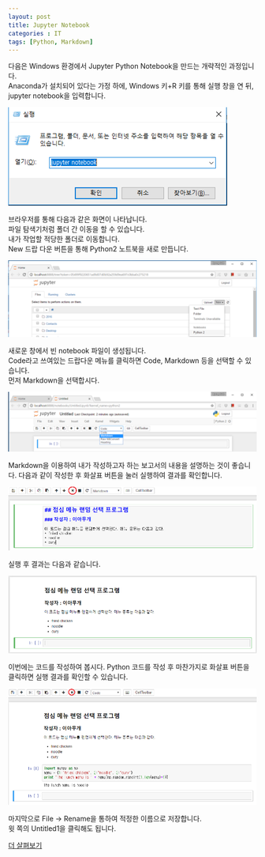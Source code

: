 ```yaml
---
layout: post
title: Jupyter Notebook
categories : IT
tags: [Python, Markdown]
---
```


다음은 Windows 환경에서 Jupyter Python Notebook을 만드는 개략적인 과정입니다.   
Anaconda가 설치되어 있다는 가정 하에, Windows 키+R 키를 통해 실행 창을 연 뒤, jupyter notebook을 입력합니다.

![alt tag](https://github.com/ksublee/ksublee.github.io/blob/master/_posts/figure/run.png?raw=true)

브라우저를 통해 다음과 같은 화면이 나타납니다.   
파일 탐색기처럼 폴더 간 이동을 할 수 있습니다.   
내가 작업할 적당한 폴더로 이동합니다.   
New 드랍 다운 버튼을 통해 Python2 노트북을 새로 만듭니다.

![alt tag](https://github.com/ksublee/ksublee.github.io/blob/master/_posts/figure/new.png?raw=true)

새로운 창에서 빈 notebook 파일이 생성됩니다.   
Code라고 쓰여있는 드랍다운 메뉴를 클릭하면 Code, Markdown 등을 선택할 수 있습니다.  
먼저 Markdown을 선택합시다.

![alt tag](https://github.com/ksublee/ksublee.github.io/blob/master/_posts/figure/code.png?raw=true)

Markdown을 이용하여 내가 작성하고자 하는 보고서의 내용을 설명하는 것이 좋습니다.
다음과 같이 작성한 후 화살표 버튼을 눌러 실행하여 결과를 확인합니다.

![alt tag](https://github.com/ksublee/ksublee.github.io/blob/master/_posts/figure/markdown.png?raw=true)

실행 후 결과는 다음과 같습니다.

![alt tag](https://github.com/ksublee/ksublee.github.io/blob/master/_posts/figure/markdown2.png?raw=true)

이번에는 코드를 작성하여 봅시다. 
Python 코드를 작성 후 마찬가지로 화살표 버튼을 클릭하면 실행 결과를 확인할 수 있습니다.

![alt tag](https://github.com/ksublee/ksublee.github.io/blob/master/_posts/figure/code_result.png?raw=true)

마지막으로 File -> Rename을 통하여 적정한 이름으로 저장합니다.   
윗 쪽의 Untitled1을 클릭해도 됩니다.

[더 살펴보기](https://ksublee.github.io/it/2017/03/23/Notebook/)



